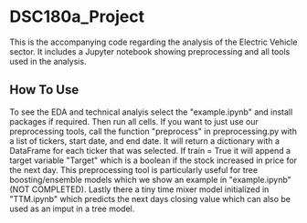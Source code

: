 # DSC180a_Project
This is the accompanying code regarding the analysis of the Electric Vehicle sector. It includes a Jupyter notebook showing preprocessing and all tools used in the analysis.
## How To Use
To see the EDA and technical analyis select the "example.ipynb" and install packages if required. Then run all cells. If you want to just use our preprocessing tools, call the function "preprocess" in preprocessing.py with a list of tickers, start date, and end date. It will return a dictionary with a DataFrame for each ticker that was selected. If train = True it will append a target variable "Target" which is a boolean if the stock increased  in price for the next day. This preprocessing tool is particularly useful for tree boosting/ensemble models which we show an example in "example.ipynb" (NOT COMPLETED). Lastly there a tiny time mixer model initialized in "TTM.ipynb" which predicts the next days closing value which can also be used as an imput in a tree model.